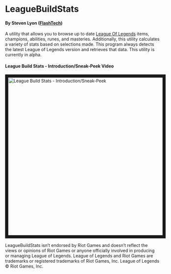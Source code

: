 # LeagueBuildStats

#### By Steven Lyon ([FlashTech](https://github.com/FlashTech))
A utility that allows you to browse up to date [League Of Legends](http://www.leagueoflegends.com/) items, champions, abilities, runes, and masteries. Additionally, this utility calculates a variety of stats based on selections made. This program always detects the latest League of Legends version and retrieves that data. This utility is currently in alpha.


#### League Build Stats - Introduction/Sneak-Peek Video

<a href="http://www.youtube.com/watch?feature=player_embedded&v=S0nDVQffowg
" target="_blank"><img src="http://flashtech.github.io/LeagueBuildStats/images/League%20Build%20Stats%20screenshot%202.jpg" 
alt="League Build Stats - Introduction/Sneak-Peek" width="844" height="513" border="10" /></a>


LeagueBuildStats isn’t endorsed by Riot Games and doesn’t reflect the views or opinions of Riot Games or anyone officially involved in producing or managing League of Legends. League of Legends and Riot Games are trademarks or registered trademarks of Riot Games, Inc. League of Legends © Riot Games, Inc.
